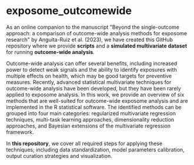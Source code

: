 # exposome_outcomewide

As an online companion to the manuscript "Beyond the single-outcome approach: a comparison of outcome-wide analysis methods for exposome research" by Anguita-Ruiz et al. (2023), we have created this GitHub repository where we provide **scripts** and a **simulated multivariate dataset** for running **outcome-wide analysis**. 

Outcome-wide analysis can offer several benefits, including increased power to detect weak signals and the ability to identify exposures with multiple effects on health, which may be good targets for preventive measures. Recently, advanced statistical multivariate techniques for outcome-wide analysis have been developed, but they have been rarely applied to exposome analysis. In this work, we provide an overview of six methods that are well-suited for outcome-wide exposome analysis and are implemented in the R statistical software. The identified methods can be grouped into four main categories: regularized multivariate regression techniques, multi-task learning approaches, dimensionality reduction approaches, and Bayesian extensions of the multivariate regression framework.  

In **this repository**, we cover all required steps for applying these techniques; including data standardization, model parameters calibration, output curation strategies and visualization. 
